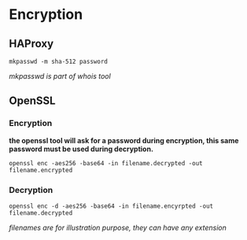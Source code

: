 # Encryption

## HAProxy
```
mkpasswd -m sha-512 password
```
_mkpasswd is part of whois tool_

## OpenSSL
### Encryption
**the openssl tool will ask for a password during encryption, this same password must be used during decryption.**
```
openssl enc -aes256 -base64 -in filename.decrypted -out filename.encrypted
```
### Decryption
```
openssl enc -d -aes256 -base64 -in filename.encyrpted -out filename.decrypted
```
_filenames are for illustration purpose, they can have any extension_


